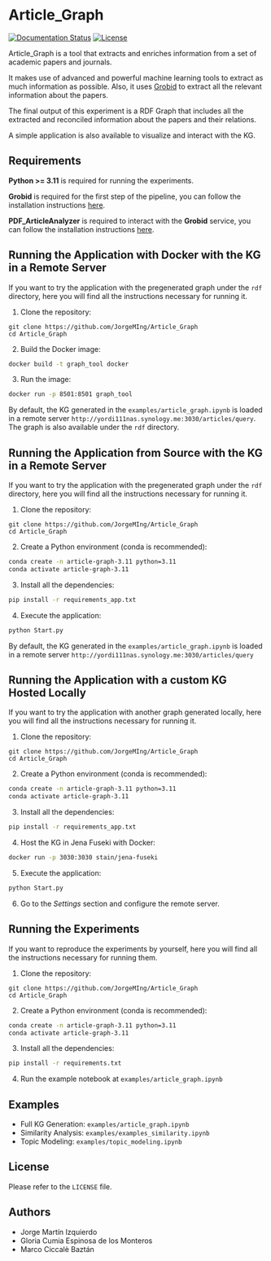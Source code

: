 # Article_Graph

[![Documentation Status](https://readthedocs.org/projects/article-graph-group-3/badge/?version=latest)](https://article-graph-group-3.readthedocs.io/en/latest/?badge=latest)
[![License](https://img.shields.io/badge/License-Apache_2.0-blue.svg)](https://opensource.org/licenses/Apache-2.0)

Article_Graph is a tool that extracts and enriches information from a
set of academic papers and journals.

It makes use of advanced and powerful machine learning tools to extract
as much information as possible.
Also, it uses [Grobid](https://grobid.readthedocs.io/en/latest/) to
extract all the relevant information about the papers.

The final output of this experiment is a RDF Graph that includes all the
extracted and reconciled information about the papers and their relations.

A simple application is also available to visualize and interact with
the KG.

## Requirements

**Python >= 3.11** is required for running the experiments.

**Grobid** is required for the first step of the pipeline, you can
follow the installation instructions
[here](https://grobid.readthedocs.io/en/latest/Run-Grobid/).

**PDF_ArticleAnalyzer** is required to interact with the **Grobid** service,
you can follow the installation instructions
[here](https://github.com/JorgeMIng/PDF_ArticleAnlyzer).

## Running the Application with Docker with the KG in a Remote Server

If you want to try the application with the pregenerated graph under
the `rdf` directory, here you will find all the instructions necessary for
running it.

1. Clone the repository:

```
git clone https://github.com/JorgeMIng/Article_Graph
cd Article_Graph
```

2. Build the Docker image:

```bash
docker build -t graph_tool docker
```

3. Run the image:

```bash
docker run -p 8501:8501 graph_tool
```

By default, the KG generated in the `examples/article_graph.ipynb` is
loaded in a remote server `http://yordi111nas.synology.me:3030/articles/query`.
The graph is also available under the `rdf` directory.

## Running the Application from Source with the KG in a Remote Server

If you want to try the application with the pregenerated graph under
the `rdf` directory, here you will find all the instructions necessary for
running it.

1. Clone the repository:

```
git clone https://github.com/JorgeMIng/Article_Graph
cd Article_Graph
```

2. Create a Python environment (conda is recommended):

```bash
conda create -n article-graph-3.11 python=3.11
conda activate article-graph-3.11
```

3. Install all the dependencies:

```bash
pip install -r requirements_app.txt
```

4. Execute the application:

```bash
python Start.py
```

By default, the KG generated in the `examples/article_graph.ipynb` is
loaded in a remote server `http://yordi111nas.synology.me:3030/articles/query`

## Running the Application with a custom KG Hosted Locally

If you want to try the application with another graph generated locally,
here you will find all the instructions necessary for running it.

1. Clone the repository:

```
git clone https://github.com/JorgeMIng/Article_Graph
cd Article_Graph
```

2. Create a Python environment (conda is recommended):

```bash
conda create -n article-graph-3.11 python=3.11
conda activate article-graph-3.11
```

3. Install all the dependencies:

```bash
pip install -r requirements_app.txt
```

4. Host the KG in Jena Fuseki with Docker:

```bash
docker run -p 3030:3030 stain/jena-fuseki
```

5. Execute the application:

```bash
python Start.py
```

6. Go to the _Settings_ section and configure the remote server.

## Running the Experiments

If you want to reproduce the experiments by yourself, here you will find
all the instructions necessary for running them.

1. Clone the repository:

```
git clone https://github.com/JorgeMIng/Article_Graph
cd Article_Graph
```

2. Create a Python environment (conda is recommended):

```bash
conda create -n article-graph-3.11 python=3.11
conda activate article-graph-3.11
```

3. Install all the dependencies:

```bash
pip install -r requirements.txt
```

4. Run the example notebook at `examples/article_graph.ipynb`

## Examples

- Full KG Generation: `examples/article_graph.ipynb`
- Similarity Analysis: `examples/examples_similarity.ipynb`
- Topic Modeling: `examples/topic_modeling.ipynb`

## License

Please refer to the `LICENSE` file.

## Authors

- Jorge Martín Izquierdo
- Gloria Cumia Espinosa de los Monteros
- Marco Ciccalè Baztán
